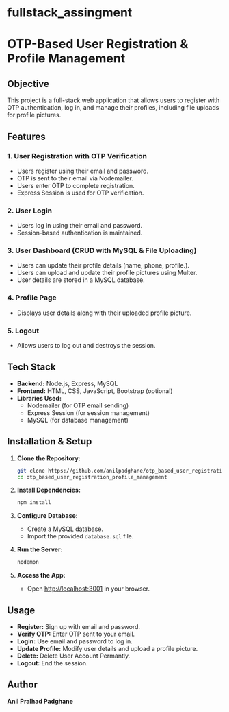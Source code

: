 ﻿# fullstack_assingment
# OTP-Based User Registration & Profile Management

## Objective
This project is a full-stack web application that allows users to register with OTP authentication, log in, and manage their profiles, including file uploads for profile pictures.

## Features
### 1. User Registration with OTP Verification
- Users register using their email and password.
- OTP is sent to their email via Nodemailer.
- Users enter OTP to complete registration.
- Express Session is used for OTP verification.

### 2. User Login
- Users log in using their email and password.
- Session-based authentication is maintained.

### 3. User Dashboard (CRUD with MySQL & File Uploading)
- Users can update their profile details (name, phone, profile.).
- Users can upload and update their profile pictures using Multer.
- User details are stored in a MySQL database.

### 4. Profile Page
- Displays user details along with their uploaded profile picture.

### 5. Logout
- Allows users to log out and destroys the session.

## Tech Stack
- **Backend:** Node.js, Express, MySQL
- **Frontend:** HTML, CSS, JavaScript, Bootstrap (optional)
- **Libraries Used:**
  - Nodemailer (for OTP email sending)
  - Express Session (for session management)
  - MySQL (for database management)

## Installation & Setup

1. **Clone the Repository:**
   ```bash
   git clone https://github.com/anilpadghane/otp_based_user_registration_profile_management.git
   cd otp_based_user_registration_profile_management
   ```

2. **Install Dependencies:**
   ```bash
   npm install
   ```

3. **Configure Database:**
   - Create a MySQL database.
   - Import the provided `database.sql` file.


   
4. **Run the Server:**
   ```bash
   nodemon
   ```

5. **Access the App:**
   - Open [http://localhost:3001](http://localhost:3001) in your browser.

## Usage
- **Register:** Sign up with email and password.
- **Verify OTP:** Enter OTP sent to your email.
- **Login:** Use email and password to log in.
- **Update Profile:** Modify user details and upload a profile picture.
- **Delete:** Delete User Account Permantly.
- **Logout:** End the session.

## Author
**Anil Pralhad Padghane**

